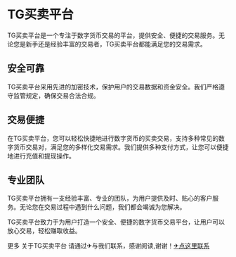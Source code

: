 # TG买卖平台

TG买卖平台是一个专注于数字货币交易的平台，提供安全、便捷的交易服务。无论您是新手还是经验丰富的交易者，TG买卖平台都能满足您的交易需求。

## 安全可靠

TG买卖平台采用先进的加密技术，保护用户的交易数据和资金安全。我们严格遵守监管规定，确保交易合法合规。

## 交易便捷

在TG买卖平台，您可以轻松快捷地进行数字货币的买卖交易，支持多种常见的数字货币交易对，满足您的多样化交易需求。我们提供多种支付方式，让您可以便捷地进行充值和提现操作。

## 专业团队

TG买卖平台拥有一支经验丰富、专业的团队，为用户提供及时、贴心的客户服务。无论您在交易过程中遇到什么问题，我们都会竭诚为您解决。

TG买卖平台致力于为用户打造一个安全、便捷的数字货币交易平台，让用户可以放心交易，轻松赚取收益。

更多 关于TG买卖平台 请通过✈与我们联系，感谢阅读,谢谢！[✈点这里联系](https://ww.k02.cc)